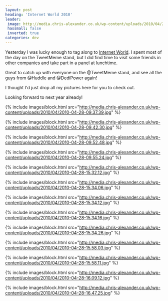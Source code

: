 ```yaml
---
layout: post
heading: 'Internet World 2010'
leader:
 image: http://media.chris-alexander.co.uk/wp-content/uploads/2010/04/2010-04-28-16.09.12.jpg
 hassmall: false
 inverted: true
categories: dev
---
```


Yesterday I was lucky enough to tag along to [Internet World](http://www.internetworld.co.uk/). I spent most of the day on the TweetMeme stand, but I did find time to visit some friends in other companies and take part in a panel at lunchtime.

Great to catch up with everyone on the @TweetMeme stand, and see all the guys from @Huddle and @DediPower again!

I thought I'd just drop all my pictures here for you to check out.

Looking forward to next year already!

{% include images/block.html src="http://media.chris-alexander.co.uk/wp-content/uploads/2010/04/2010-04-28-09.37.39.jpg" %}

{% include images/block.html src="http://media.chris-alexander.co.uk/wp-content/uploads/2010/04/2010-04-28-09.42.30.jpg" %}

{% include images/block.html src="http://media.chris-alexander.co.uk/wp-content/uploads/2010/04/2010-04-28-09.52.48.jpg" %}

{% include images/block.html src="http://media.chris-alexander.co.uk/wp-content/uploads/2010/04/2010-04-28-09.55.24.jpg" %}

{% include images/block.html src="http://media.chris-alexander.co.uk/wp-content/uploads/2010/04/2010-04-28-15.32.12.jpg" %}

{% include images/block.html src="http://media.chris-alexander.co.uk/wp-content/uploads/2010/04/2010-04-28-15.34.06.jpg" %}

{% include images/block.html src="http://media.chris-alexander.co.uk/wp-content/uploads/2010/04/2010-04-28-15.34.12.jpg" %}

{% include images/block.html src="http://media.chris-alexander.co.uk/wp-content/uploads/2010/04/2010-04-28-15.34.16.jpg" %}

{% include images/block.html src="http://media.chris-alexander.co.uk/wp-content/uploads/2010/04/2010-04-28-15.34.26.jpg" %}

{% include images/block.html src="http://media.chris-alexander.co.uk/wp-content/uploads/2010/04/2010-04-28-15.58.03.jpg" %}

{% include images/block.html src="http://media.chris-alexander.co.uk/wp-content/uploads/2010/04/2010-04-28-15.58.11.jpg" %}

{% include images/block.html src="http://media.chris-alexander.co.uk/wp-content/uploads/2010/04/2010-04-28-16.09.12.jpg" %}

{% include images/block.html src="http://media.chris-alexander.co.uk/wp-content/uploads/2010/04/2010-04-28-16.47.25.jpg" %}

